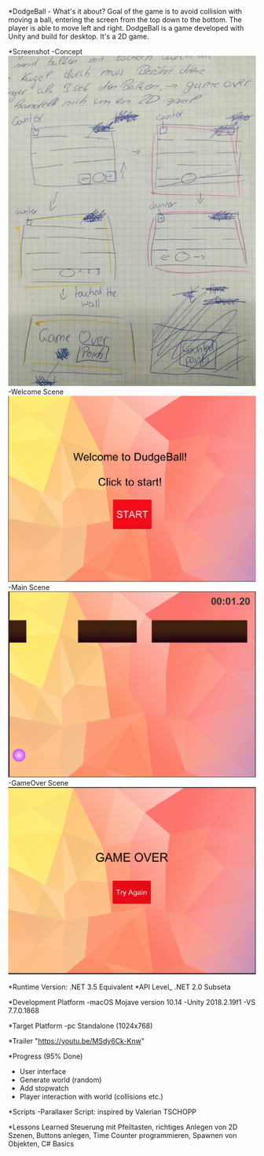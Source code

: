 *DodgeBall - What's it about?
Goal of the game is to avoid collision with moving a ball, entering the screen from the top down to the bottom. The player is able to move left and right. DodgeBall is a game developed with Unity and build for desktop. It's a 2D game. 

*Screenshot
-Concept
![Concept](./Screenshots/DodgeBall.jpeg)
-Welcome Scene
![Welcome](./Screenshots/Welcome.png)
-Main Scene
![MainScrene](./Screenshots/MainScene.png)
-GameOver Scene
![GameOver](./Screenshots/GameOver.png)

*Runtime Version: .NET 3.5 Equivalent
*API Level_  .NET 2.0 Subseta

*Development Platform
-macOS Mojave version 10.14
-Unity 2018.2.19f1
-VS 7.7.0.1868

*Target Platform
-pc Standalone (1024x768)

*Trailer
"https://youtu.be/MSdy6Ck-Knw"

*Progress (95% Done)
- User interface
- Generate world (random)
- Add stopwatch
- Player interaction with world (collisions etc.)

*Scripts
-Parallaxer Script: inspired by Valerian TSCHOPP

*Lessons Learned
Steuerung mit Pfeiltasten, richtiges Anlegen von 2D Szenen, Buttons anlegen, Time Counter programmieren, Spawnen von Objekten, C# Basics

